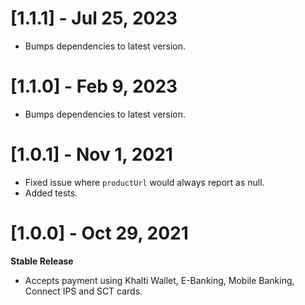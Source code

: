 # [1.1.1] - Jul 25, 2023
- Bumps dependencies to latest version.

# [1.1.0] - Feb 9, 2023
- Bumps dependencies to latest version.

# [1.0.1] - Nov 1, 2021
- Fixed issue where `productUrl` would always report as null.
- Added tests.

# [1.0.0] - Oct 29, 2021
**Stable Release**
- Accepts payment using Khalti Wallet, E-Banking, Mobile Banking, Connect IPS and SCT cards.